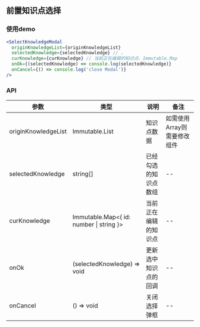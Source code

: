 ## 前置知识点选择

### 使用demo
```jsx
<SelectKnowledgeModal
  originKnowledgeList={originKnowledgeList}
  selectedKnowledge={selectedKnowledge} // ，
  curKnowledge={curKnowledge} // 当前正在编辑的知识点，Immutable.Map
  onOk={(selectedKnowledge) => console.log(selectedKnowledge)}
  onCancel={() => console.log('close Modal')}
/>
```

### API
| 参数                | 类型                                    | 说明                 | 备注                        |
| ------------------- | --------------------------------------- | -------------------- | --------------------------- |
| originKnowledgeList | Immutable.List                           | 知识点数据           | 如需使用Array则需要修改组件 |
| selectedKnowledge   | string[]                                | 已经勾选的知识点数组 | --                          |
| curKnowledge        | Immutable.Map<{ id: number \| string }> | 当前正在编辑的知识点 | --                          |
| onOk                | (selectedKnowledge) => void             | 更新选中知识点的回调 | --                          |
| onCancel            | () => void                              | 关闭选择弹框         | --                          |